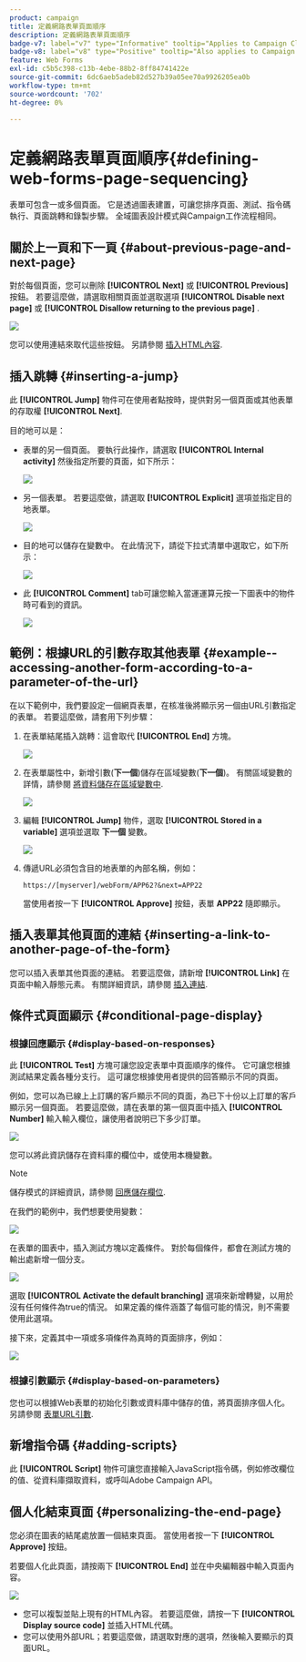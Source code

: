 ```yaml
---
product: campaign
title: 定義網路表單頁面順序
description: 定義網路表單頁面順序
badge-v7: label="v7" type="Informative" tooltip="Applies to Campaign Classic v7"
badge-v8: label="v8" type="Positive" tooltip="Also applies to Campaign v8"
feature: Web Forms
exl-id: c5b5c398-c13b-4ebe-88b2-8ff84741422e
source-git-commit: 6dc6aeb5adeb82d527b39a05ee70a9926205ea0b
workflow-type: tm+mt
source-wordcount: '702'
ht-degree: 0%

---
```


# 定義網路表單頁面順序{#defining-web-forms-page-sequencing}



表單可包含一或多個頁面。 它是透過圖表建置，可讓您排序頁面、測試、指令碼執行、頁面跳轉和錄製步驟。 全域圖表設計模式與Campaign工作流程相同。

## 關於上一頁和下一頁 {#about-previous-page-and-next-page}

對於每個頁面，您可以刪除 **[!UICONTROL Next]** 或 **[!UICONTROL Previous]** 按鈕。 若要這麼做，請選取相關頁面並選取選項 **[!UICONTROL Disable next page]** 或 **[!UICONTROL Disallow returning to the previous page]** .

![](assets/s_ncs_admin_survey_no_next_page.png)

您可以使用連結來取代這些按鈕。 另請參閱 [插入HTML內容](static-elements-in-a-web-form.md#inserting-html-content).

## 插入跳轉 {#inserting-a-jump}

此 **[!UICONTROL Jump]** 物件可在使用者點按時，提供對另一個頁面或其他表單的存取權 **[!UICONTROL Next]**.

目的地可以是：

* 表單的另一個頁面。 要執行此操作，請選取 **[!UICONTROL Internal activity]** 然後指定所要的頁面，如下所示：

   ![](assets/s_ncs_admin_jump_param1.png)

* 另一個表單。 若要這麼做，請選取 **[!UICONTROL Explicit]** 選項並指定目的地表單。

   ![](assets/s_ncs_admin_jump_param2.png)

* 目的地可以儲存在變數中。 在此情況下，請從下拉式清單中選取它，如下所示：

   ![](assets/s_ncs_admin_jump_param3.png)

* 此 **[!UICONTROL Comment]** tab可讓您輸入當運運算元按一下圖表中的物件時可看到的資訊。

   ![](assets/s_ncs_admin_survey_jump_comment.png)

## 範例：根據URL的引數存取其他表單 {#example--accessing-another-form-according-to-a-parameter-of-the-url}

在以下範例中，我們要設定一個網頁表單，在核准後將顯示另一個由URL引數指定的表單。 若要這麼做，請套用下列步驟：

1. 在表單結尾插入跳轉：這會取代 **[!UICONTROL End]** 方塊。

   ![](assets/s_ncs_admin_survey_jump_sample1.png)

1. 在表單屬性中，新增引數(**下一個**)儲存在區域變數(**下一個**)。 有關區域變數的詳情，請參閱 [將資料儲存在區域變數中](web-forms-answers.md#storing-data-in-a-local-variable).

   ![](assets/s_ncs_admin_survey_jump_sample2.png)

1. 編輯 **[!UICONTROL Jump]** 物件，選取 **[!UICONTROL Stored in a variable]** 選項並選取 **下一個** 變數。

   ![](assets/s_ncs_admin_survey_jump_sample3.png)

1. 傳遞URL必須包含目的地表單的內部名稱，例如：

   ```
   https://[myserver]/webForm/APP62?&next=APP22
   ```

   當使用者按一下 **[!UICONTROL Approve]** 按鈕，表單 **APP22** 隨即顯示。

## 插入表單其他頁面的連結 {#inserting-a-link-to-another-page-of-the-form}

您可以插入表單其他頁面的連結。 若要這麼做，請新增 **[!UICONTROL Link]** 在頁面中輸入靜態元素。 有關詳細資訊，請參閱 [插入連結](static-elements-in-a-web-form.md#inserting-a-link).

## 條件式頁面顯示 {#conditional-page-display}

### 根據回應顯示 {#display-based-on-responses}

此 **[!UICONTROL Test]** 方塊可讓您設定表單中頁面順序的條件。 它可讓您根據測試結果定義各種分支行。 這可讓您根據使用者提供的回答顯示不同的頁面。

例如，您可以為已線上上訂購的客戶顯示不同的頁面，為已下十份以上訂單的客戶顯示另一個頁面。 若要這麼做，請在表單的第一個頁面中插入 **[!UICONTROL Number]** 輸入輸入欄位，讓使用者說明已下多少訂單。

![](assets/s_ncs_admin_survey_test_ex0.png)

您可以將此資訊儲存在資料庫的欄位中，或使用本機變數。

>[!NOTE]
>
>儲存模式的詳細資訊，請參閱 [回應儲存欄位](web-forms-answers.md#response-storage-fields).

在我們的範例中，我們想要使用變數：

![](assets/s_ncs_admin_survey_test_ex1.png)

在表單的圖表中，插入測試方塊以定義條件。 對於每個條件，都會在測試方塊的輸出處新增一個分支。

![](assets/s_ncs_admin_survey_test_ex2.png)

選取 **[!UICONTROL Activate the default branching]** 選項來新增轉變，以用於沒有任何條件為true的情況。 如果定義的條件涵蓋了每個可能的情況，則不需要使用此選項。

接下來，定義其中一項或多項條件為真時的頁面排序，例如：

![](assets/s_ncs_admin_survey_test_ex3.png)

### 根據引數顯示 {#display-based-on-parameters}

您也可以根據Web表單的初始化引數或資料庫中儲存的值，將頁面排序個人化。 另請參閱 [表單URL引數](defining-web-forms-properties.md#form-url-parameters).

## 新增指令碼 {#adding-scripts}

此 **[!UICONTROL Script]** 物件可讓您直接輸入JavaScript指令碼，例如修改欄位的值、從資料庫擷取資料，或呼叫Adobe Campaign API。

## 個人化結束頁面 {#personalizing-the-end-page}

您必須在圖表的結尾處放置一個結束頁面。 當使用者按一下 **[!UICONTROL Approve]** 按鈕。

若要個人化此頁面，請按兩下 **[!UICONTROL End]** 並在中央編輯器中輸入頁面內容。

![](assets/s_ncs_admin_survey_end_page_edit.png)

* 您可以複製並貼上現有的HTML內容。 若要這麼做，請按一下 **[!UICONTROL Display source code]** 並插入HTML代碼。
* 您可以使用外部URL；若要這麼做，請選取對應的選項，然後輸入要顯示的頁面URL。
